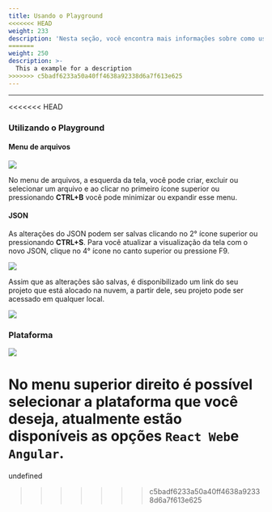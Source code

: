 ```yaml
---
title: Usando o Playground
<<<<<<< HEAD
weight: 233
description: 'Nesta seção, você encontra mais informações sobre como usar o Playground.'
=======
weight: 250
description: >-
  This a example for a description
>>>>>>> c5badf6233a50a40ff4638a92338d6a7f613e625
---
```


---

<<<<<<< HEAD
### **Utilizando o Playground**

#### Menu de arquivos

![](/docs-beagle/image%20%2860%29.png)

No menu de arquivos, a esquerda da tela, você pode criar, excluir ou selecionar um arquivo e ao clicar no primeiro ícone superior ou pressionando **CTRL+B** você pode minimizar ou expandir esse menu.

#### JSON  

As alterações do JSON podem ser salvas clicando no 2° ícone superior ou pressionando **CTRL+S**. Para você atualizar a visualização da tela com o novo JSON, clique no 4° ícone no canto superior ou pressione F9. 

![](/docs-beagle/image%20%2875%29.png)

Assim que as alterações são salvas, é disponibilizado um link do seu projeto que está alocado na nuvem, a partir dele, seu projeto pode ser acessado em qualquer local.

![](/docs-beagle/image%20%2879%29.png)

### Plataforma

![](/docs-beagle/image%20%2837%29.png)

No menu superior direito é possível selecionar a plataforma que você deseja, atualmente estão disponíveis as opções `React Web`e `Angular`.
=======
undefined
>>>>>>> c5badf6233a50a40ff4638a92338d6a7f613e625
